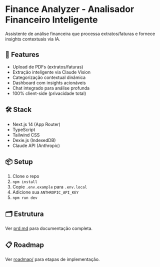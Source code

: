 # Finance Analyzer - Analisador Financeiro Inteligente

Assistente de análise financeira que processa extratos/faturas e fornece insights contextuais via IA.

## 🚀 Features

- Upload de PDFs (extratos/faturas)
- Extração inteligente via Claude Vision
- Categorização contextual dinâmica
- Dashboard com insights acionáveis
- Chat integrado para análise profunda
- 100% client-side (privacidade total)

## 🛠️ Stack

- Next.js 14 (App Router)
- TypeScript
- Tailwind CSS
- Dexie.js (IndexedDB)
- Claude API (Anthropic)

## 📦 Setup

1. Clone o repo
2. `npm install`
3. Copie `.env.example` para `.env.local`
4. Adicione sua `ANTHROPIC_API_KEY`
5. `npm run dev`

## 🗂️ Estrutura

Ver [prd.md](../prd.md) para documentação completa.

## 📋 Roadmap

Ver [roadmap/](../roadmap/) para etapas de implementação.
